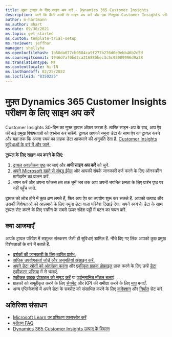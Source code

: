 ```yaml
---
title: मुफ़्त ट्रायल के लिए साइन अप करें - Dynamics 365 Customer Insights
description: जानें कि कैसे जल्दी से साइन अप करें और एक निःशुल्क Customer Insights परीक्षण शुरू करें. ऐप को एक्सप्लोर करें और अतिरिक्त शिक्षण संसाधन खोजें.
author: m-hartmann
ms.author: mhart
ms.date: 09/30/2021
ms.topic: get-started
ms.custom: template-trial-setup
ms.reviewer: jeffhar
manager: shellyha
ms.openlocfilehash: 1b50da077cb0584ca9f277b276d0e9ebb46b2c5d
ms.sourcegitcommit: 1946d7af0bd2ca216885bec3c5c95009996d9a28
ms.translationtype: MT
ms.contentlocale: hi-IN
ms.lasthandoff: 02/25/2022
ms.locfileid: "8350225"
---
```

# <a name="sign-up-for-a-free-dynamics-365-customer-insights-trial"></a>मुफ़्त Dynamics 365 Customer Insights परीक्षण के लिए साइन अप करें

Customer Insights 30-दिन का मुफ़्त ट्रायल ऑफ़र करता है. त्वरित साइन-अप के बाद, आप ऐप की कई प्रमुख विशेषताओं को एक्सेस कर सकेंगे. ट्रायल आपको नमूना डेटा के साथ ऐप का ट्रायल करने और यहां तक कि अपना स्वयं का ग्राहक डेटा आजमाने की अनुमति देता है. [Customer Insights सुविधाओं के बारे में और जानें.](overview.md)

**ट्रायल के लिए साइन अप करने के लिए**:

1. [ट्रायल अवलोकन पृष्ठ](https://dynamics.microsoft.com/get-started/?appname=customerinsights) पर जाएं और **अभी साइन अप करें** को चुनें.
1. [अपने Microsoft खाते से संबद्ध ईमेल](https://support.microsoft.com/windows/what-is-a-microsoft-account-4a7c48e9-ff5a-e9c6-5a5c-1a57d66c3bfa) और आपकी संपर्क जानकारी दर्ज करने के लिए ऑनस्क्रीन मार्गदर्शन का पालन करें.
1. चयन करें और अपना फोकस तब तक चुनें जब तक आप अपनी चयनित क्षमता के लिए प्रारंभ पृष्ठ पर नहीं पहुँच जाते.

ट्रायल को लोड होने में कुछ क्षण लगते हैं, फिर आप ऐप का उपयोग शुरू कर सकते हैं. आपको उत्पाद और उसकी विशेषताओं को आज़माने के लिए नमूना डेटा वाला परिवेश दिखाई देगा. अपने स्वयं के डेटा के साथ ट्रायल सेट करने के लिए स्क्रीन के सबसे ऊपर संदेश पट्टी में बटन का चयन करें.

## <a name="what-to-try"></a>क्या आजमाएँ

आपके ट्रायल परिवेश में सशुल्क संस्करण जैसी ही सुविधाएं शामिल हैं. नीचे दिए गए लिंक आपको कुछ प्रमुख विशेषताओं के बारे में बताते हैं.

- [दर्शकों की जानकारी के लिए त्वरित प्रारंभ.](audience-insights/get-started.md)
- [अधिक उपयोगकर्ता जोड़ें और अनुमतियां असाइन करें.](audience-insights/permissions.md)
- [अपने डेटा स्रोतों को अंतर्ग्रहण करना](audience-insights/data-sources.md) और [एकीकृत ग्राहक प्रोफ़ाइल](audience-insights/data-unification.md) प्राप्त करने के लिए उन्हें [डेटा एकीकरण प्रक्रिया](audience-insights/customer-profiles.md) में से चलाएं.
- [एकीकृत ग्राहक प्रोफाइल को समृद्ध करें](audience-insights/enrichment-hub.md) या [पूर्वानुमानित मॉडल चलाएं](audience-insights/predictions-overview.md).
- ग्राहकों को समूहीकृत करने के लिए [सेगमेंट](audience-insights/segments.md) और KPI की समीक्षा करने के लिए [माप](audience-insights/measures.md) बनाएँ.
- अन्य एप्लिकेशनों में अपने डेटा के सबसेट को संसाधित करने के लिए [कनेक्शन](audience-insights/connections.md) और [निर्यात](audience-insights/export-destinations.md) सेट करें.

## <a name="additional-resources"></a>अतिरिक्त संसाधन

- [Microsoft Learn पर प्रशिक्षण एक्सप्लोर करें](/learn/browse/?filter-products=dynamics-dynamics-cust-insights)
- [परीक्षण FAQ](trial-faq.md)
- [Dynamics 365 Customer Insights उत्पाद के विवरण](https://dynamics.microsoft.com/ai/customer-insights/)
